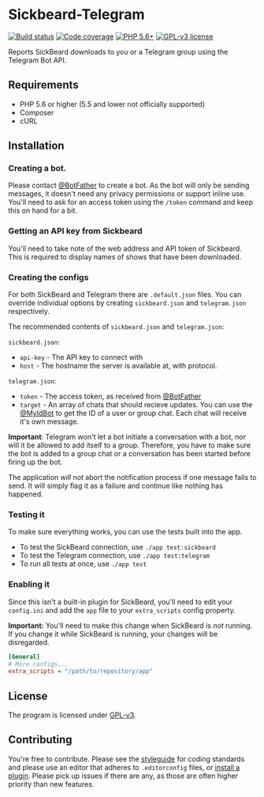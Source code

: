 # Sickbeard-Telegram

[![Build status][shield-build]][link-build]
[![Code coverage][shield-cover]][link-cover]
[![PHP 5.6+][shield-php]][link-php]
[![GPL-v3 license][shield-license]][license]

Reports SickBeard downloads to you or a Telegram group using the Telegram Bot
API.

## Requirements

 - PHP 5.6 or higher (5.5 and lower not officially supported)
 - Composer
 - cURL

## Installation

### Creating a bot.

Please contact [@BotFather][] to create a bot. As the bot will only be
sending messages, it doesn't need any privacy permissions or support inline use.
You'll need to ask for an access token using the `/token` command and keep this
on hand for a bit.

### Getting an API key from Sickbeard

You'll need to take note of the web address and API token of Sickbeard. This is
required to display names of shows that have been downloaded.

### Creating the configs

For both SickBeard and Telegram there are `.default.json` files. You can
override individual options by creating `sickbeard.json` and `telegram.json`
respectively.

The recommended contents of `sickbeard.json` and `telegram.json`:

`sickbeard.json`:
 -  `api-key` - The API key to connect with
 -  `host` - The hostname the server is available at, with protocol.

`telegram.json`:
 -  `token` - The access token, as received from [@BotFather][]
 -  `target` - An array of chats that should recieve updates. You can use the
    [@MyIdBot][] to get the ID of a user or group chat. Each chat will receive
    it's own message.

**Important**: Telegram won't let a bot initiate a conversation with a bot, nor
will it be allowed to add itself to a group. Therefore, you have to make sure
the bot is added to a group chat or a conversation has been started before
firing up the bot.

The application *will not* abort the notification process if one message fails
to send. It will simply flag it as a failure and continue like nothing has
happened.

### Testing it

To make sure everything works, you can use the tests built into the app.

 - To test the SickBeard connection, use `./app test:sickbeard`
 - To test the Telegram connection, use `./app test:telegram`
 - To run all tests at once, use `./app test`

### Enabling it

Since this isn't a built-in plugin for SickBeard, you'll need to edit your
`config.ini` and add the `app` file to your `extra_scripts` config property.

**Important:** You'll need to make this change when SickBeard is *not* running.
If you change it while SickBeard is running, your changes will be disregarded.

```ini
[General]
# More configs...
extra_scripts = "/path/to/repository/app"
```

## License

The program is licensed under [GPL-v3][license].

## Contributing

You're free to contribute. Please see the [styleguide][] for coding standards
and please use an editor that adheres to `.editorconfig` files, or
[install a plugin][editorconfig]. Please pick up issues if there are any, as
those are often higher priority than new features.

<!-- Shield images -->
[shield-build]: https://img.shields.io/travis/roelofr/Sickbeard-Telegram.svg
[shield-cover]: https://img.shields.io/coveralls/roelofr/Sickbeard-Telegram.svg
[shield-php]: https://img.shields.io/badge/PHP-5.6%2B-8892BF.svg
[shield-license]: https://img.shields.io/github/license/roelofr/Sickbeard-Telegram.svg

<!-- Shield links -->
[link-build]: https://travis-ci.org/roelofr/SickBeard-Telegram/settings
[link-cover]: https://coveralls.io/github/roelofr/SickBeard-Telegram
[link-php]: https://secure.php.net/supported-versions.php

<!-- Telegram chats -->
[@BotFather]: https://telegram.me/BotFather
[@MyIdBot]: https://telegram.me/MyIdbot

<!-- Other links -->
[license]: LICENSE
[styleguide]: STYLEGUIDE.md
[editorconfig]: http://editorconfig.org/#download

